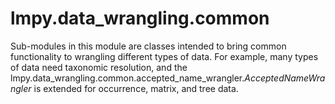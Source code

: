 # lmpy.data_wrangling.common

Sub-modules in this module are classes intended to bring common functionality to
wrangling different types of data.  For example, many types of data need taxonomic
resolution, and the
lmpy.data_wrangling.common.accepted_name_wrangler._AcceptedNameWrangler_ is extended
for occurrence, matrix, and tree data.
